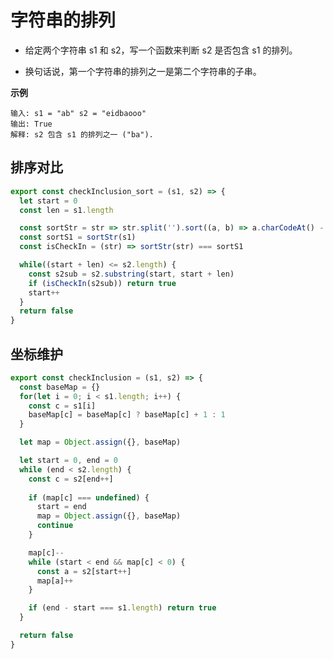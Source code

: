 # 字符串的排列

- 给定两个字符串 s1 和 s2，写一个函数来判断 s2 是否包含 s1 的排列。

- 换句话说，第一个字符串的排列之一是第二个字符串的子串。

**示例**

```
输入: s1 = "ab" s2 = "eidbaooo"
输出: True
解释: s2 包含 s1 的排列之一 ("ba").
```

## 排序对比
```javascript
export const checkInclusion_sort = (s1, s2) => {
  let start = 0
  const len = s1.length

  const sortStr = str => str.split('').sort((a, b) => a.charCodeAt() - b.charCodeAt()).join('')
  const sortS1 = sortStr(s1)
  const isCheckIn = (str) => sortStr(str) === sortS1

  while((start + len) <= s2.length) {
    const s2sub = s2.substring(start, start + len)
    if (isCheckIn(s2sub)) return true
    start++
  }
  return false
}
```

## 坐标维护
```javascript
export const checkInclusion = (s1, s2) => {
  const baseMap = {}
  for(let i = 0; i < s1.length; i++) {
    const c = s1[i]
    baseMap[c] = baseMap[c] ? baseMap[c] + 1 : 1
  }

  let map = Object.assign({}, baseMap)

  let start = 0, end = 0
  while (end < s2.length) {
    const c = s2[end++]
    
    if (map[c] === undefined) {
      start = end
      map = Object.assign({}, baseMap)
      continue
    }

    map[c]-- 
    while (start < end && map[c] < 0) {
      const a = s2[start++]
      map[a]++
    }

    if (end - start === s1.length) return true
  }

  return false
}
```
<CodeTest style="margin-top: 20px;" mode="checkInclusion" />  

<vTalk />